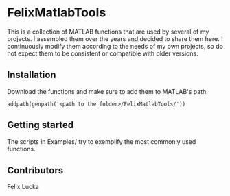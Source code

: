 # FelixMatlabTools
This is a collection of MATLAB functions that are used by several of my projects. I assembled them over the years and decided to share them here. I continuously modify them according to the needs of my own projects, so do not expect them to be consistent or compatible with older versions.

## Installation

Download the functions and make sure to add them to MATLAB's path.

```
addpath(genpath('<path to the folder>/FelixMatlabTools/'))
```

## Getting started

The scripts in Examples/ try to exemplify the most commonly used functions.

## Contributors

Felix Lucka

